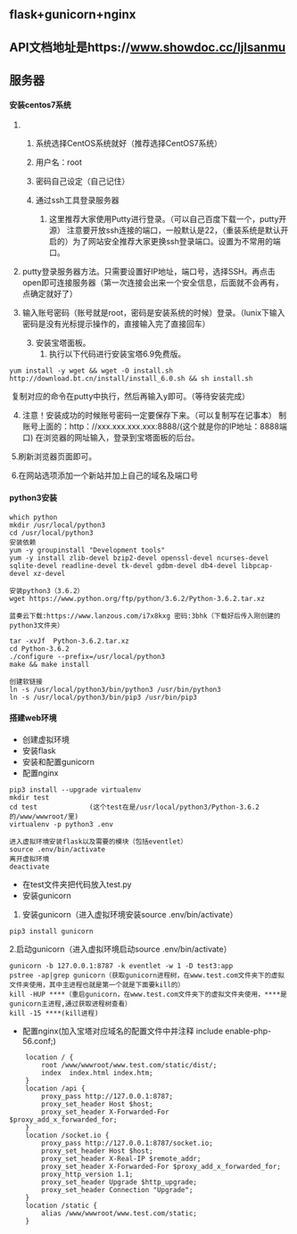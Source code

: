 ## flask+gunicorn+nginx
## API文档地址是https://www.showdoc.cc/ljlsanmu
## 服务器

 ####  安装centos7系统

1. 1.  系统选择CentOS系统就好（推荐选择CentOS7系统）
   2.  用户名：root
   3.  密码自己设定（自己记住）

    4.  通过ssh工具登录服务器
        1. 这里推荐大家使用Putty进行登录。（可以自己百度下载一个，putty开源） 注意要开放ssh连接的端口，一般默认是22，（重装系统是默认开启的）为了网站安全推荐大家更换ssh登录端口。设置为不常用的端口。
2. putty登录服务器方法。只需要设置好IP地址，端口号，选择SSH。再点击open即可连接服务器（第一次连接会出来一个安全信息，后面就不会再有，点确定就好了）
3. 输入账号密码（账号就是root，密码是安装系统的时候）登录。（lunix下输入密码是没有光标提示操作的，直接输入完了直接回车）

   3. 安装宝塔面板。
      1. 执行以下代码进行安装宝塔6.9免费版。

```
yum install -y wget && wget -O install.sh http://download.bt.cn/install/install_6.0.sh && sh install.sh
```

​			复制对应的命令在putty中执行，然后再输入y即可。（等待安装完成）

4. 注意！安装成功的时候账号密码一定要保存下来。（可以复制写在记事本）
   制账号上面的：http：//xxx.xxx.xxx.xxx:8888/(这个就是你的IP地址：8888端口)
   在浏览器的网址输入，登录到宝塔面板的后台。

​	5.刷新浏览器页面即可。

​	6.在网站选项添加一个新站并加上自己的域名及端口号

#### python3安装

```                        cd .. 到   root
which python
mkdir /usr/local/python3 
cd /usr/local/python3                   
安装依赖
yum -y groupinstall "Development tools"
yum -y install zlib-devel bzip2-devel openssl-devel ncurses-devel sqlite-devel readline-devel tk-devel gdbm-devel db4-devel libpcap-devel xz-devel

安装python3（3.6.2）
wget https://www.python.org/ftp/python/3.6.2/Python-3.6.2.tar.xz

蓝奏云下载:https://www.lanzous.com/i7x8kxg 密码:3bhk（下载好后传入刚创建的python3文件夹）

tar -xvJf  Python-3.6.2.tar.xz
cd Python-3.6.2
./configure --prefix=/usr/local/python3
make && make install

创建软链接
ln -s /usr/local/python3/bin/python3 /usr/bin/python3
ln -s /usr/local/python3/bin/pip3 /usr/bin/pip3
```

#### 搭建web环境

* 创建虚拟环境
* 安装flask
* 安装和配置gunicorn
* 配置nginx

```
pip3 install --upgrade virtualenv
mkdir test
cd test             (这个test在是/usr/local/python3/Python-3.6.2的/www/wwwroot/里)
virtualenv -p python3 .env

进入虚拟环境安装flask以及需要的模块（包括eventlet）
source .env/bin/activate
离开虚拟环境
deactivate  
```

* 在test文件夹把代码放入test.py
* 安装gunicorn

1. 安装gunicorn（进入虚拟环境安装source .env/bin/activate）

```
pip3 install gunicorn
```

2.启动gunicorn（进入虚拟环境启动source .env/bin/activate）

```
gunicorn -b 127.0.0.1:8787 -k eventlet -w 1 -D test3:app
pstree -ap|grep gunicorn（获取gunicorn进程树，在www.test.com文件夹下的虚拟文件夹使用，其中主进程也就是第一个就是下面要kill的）
kill -HUP ****（重启gunicorn，在www.test.com文件夹下的虚拟文件夹使用，****是gunicorn主进程,通过获取进程树查看）
kill -15 ****(kill进程)
```




* 配置nginx(加入宝塔对应域名的配置文件中并注释 include enable-php-56.conf;)

```
    location / {
        root /www/wwwroot/www.test.com/static/dist/;
        index  index.html index.htm;
    }
    location /api {
        proxy_pass http://127.0.0.1:8787;
        proxy_set_header Host $host;
        proxy_set_header X-Forwarded-For 		$proxy_add_x_forwarded_for;
    }
    location /socket.io {
        proxy_pass http://127.0.0.1:8787/socket.io;
        proxy_set_header Host $host;
        proxy_set_header X-Real-IP $remote_addr;
        proxy_set_header X-Forwarded-For $proxy_add_x_forwarded_for;
        proxy_http_version 1.1;
        proxy_set_header Upgrade $http_upgrade;
        proxy_set_header Connection "Upgrade";
    }
    location /static {
        alias /www/wwwroot/www.test.com/static;
    }
```

